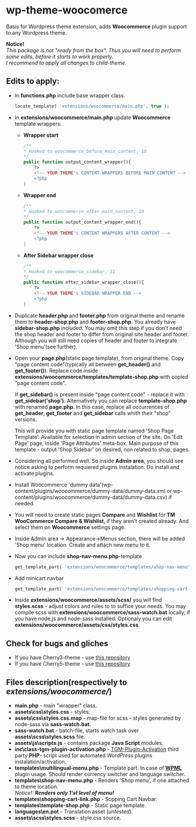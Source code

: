 # wp-theme-woocomerce
Basis for Wordpress theme extension, adds __Woocommerce__ plugin support to any Wordpress theme.

__Notice!__
<br><em>This package is not "ready from the box". Thus you will need to perform some edits, before it starts to work properly.<br>I recommend to apply all changes to child-theme.</em>

## Edits to apply:

+ In __functions.php__ include base wrapper class.
	```php
    locate_template( 'extensions/woocommerce/main.php', true );
    ```

+ In __extensions/woocommerce/main.php__ update __Woocommerce__ template wrappers:
	* __Wrapper start__
		```php
		/**
		* Hooked to woocommerce_before_main_content, 10
		*/
		public function output_content_wrapper(){
			?>
			<!-- YOUR THEME's CONTENT WRAPPERS BEFORE MAIN CONTENT -->
			<?php
		}
		```
	* __Wrapper end__
		```php
		/**
		* Hooked to woocommerce_after_main_content, 10
		*/
		public function output_content_wrapper_end(){
			?>
			<!-- YOUR THEME's CONTENT WRAPPERS AFTER CONTENT -->
			<?php
		}
		```
	* __After Sidebar wrapper close__
		```php
		/**
		* Hooked to woocommerce_sidebar, 11
		*/
		public function after_sidebar_wrapper_close(){
			?>
			<!-- YOUR THEME's SIDEBAR WRAPPER END -->
			<?php	
		}
		```

+ Duplicate __header.php__ and __footer.php__ from original theme and rename them to __header-shop.php__ and __footer-shop.php__. You already have __sidebar-shop.php__ included.
	You may omit this step if you don't need the shop header and footer to differ from original site header and footer. Although you will still need copies of header and footer to integrate 'Shop menu'(see further).

+ Open your __page.php__(static page template), from original theme. Copy "page content code"(typically all between __get_header()__ and __get_footer()__). Replace code inside __extensions/woocommerce/templates/template-shop.php__ with copied "page content code".
	
    If __get_sidebar()__ is present inside "page content code" - replace it with __get_sidebar('shop')__.
	Alternatively you can replace __template-shop.php__ with renamed __page.php__. In this case, replace all occurrences of __get_header__, __get_footer__ and __get_sidebar__ calls whith their "shop" versions.
	
	This will provide you with static page template named 'Shop Page Template'. Available for selection in admin section of the site. On 'Edit Page' page, inside 'Page Attributes' meta-box.
	Main purpose of this template - output 'Shop Sidebar' on desired, non related to shop, pages.

+ Considering all performed well. So inside __Admin area__, you should see notice asking to perform requiered plugins instalation. Do install and activate plugins.

+ Install Woocommerce 'dummy data'(wp-content/plugins/woocommerce/dummy-data/dummy-data.xml or wp-content/plugins/woocommerce/dummy-data/dummy-data.csv) if needed.

+ You will need to create static pages __Compare__ and __Wishlist__ for __TM WooCommerce Compare & Wishlist__, if they
 aren't created already. And select them on __Woocommerce__ settings page.

+ Inside Admin area -> Appearance->Menus section, there will be added 'Shop menu' location. Create and attach new menu to it.

+ Now you can include __shop-nav-menu.php__-template
	```php
	get_template_part( 'extensions/woocommerce/templates/shop-nav-menu' );
	```

+ Add minicart navbar
	```php
	get_template_part( 'extensions/woocommerce/templates/shopping-cart-link' );
	```

+ Inside __extensions/woocommerce/assets/scss/__ you will find __styles.scss__ - adjust colors and rules to to suffice your needs. You may compile scss with __extensions/woocommerce/sass-watch.bat__ locally, if you have node.js and node-sass installed. Optionaly you can edit __extensions/woocommerce/assets/css/styles.css__.

## Check for bugs and gliches

+ If you have Cherry3-theme - use [this repository](#)
+ If you have Cherry5-theme - use [this repository](#)

## Files description(respectively to <em>extensions/woocommerce/</em>)

* __main.php__ - main "wrapper" class.
* __assets\css\styles.css__ - styles.
* __assets\css\styles.css.map__ - map-file for scss - styles generated by node-sass via __sass-watch.bat__.
* __sass-watch.bat__ - batch-file, starts watch task over __assets\scss\styles.scss__ file.
* __assets\js\scripts.js__ - contains package __Java Script__ modules.
* __inc\class-tgm-plugin-activation.php__ - [TGM-Plugin-Activation](http://tgmpluginactivation.com/) third party __PHP__- script used for automated _WordPress_ plugins instalation/activation.
* __templates\multilingual-menu.php__ - Template part. In case of [__WPML__](https://wpml.org/) plugin usage. Should render currency switcher and language switcher.
* __templates\shop-nav-menu.php__ - Renders 'Shop menu', if one attached to theme location.
	<br>_Notice!: __Renders only 1'st level of menu!___
* __templates\shopping-cart-link.php__ - Sopping Cart Navbar.
* __templates\template-shop.php__ - Static page template.
* __languages\en.pot__ - Translation asset (_untested_).
* __assets\scss\styles.scss__ - style.css source.

